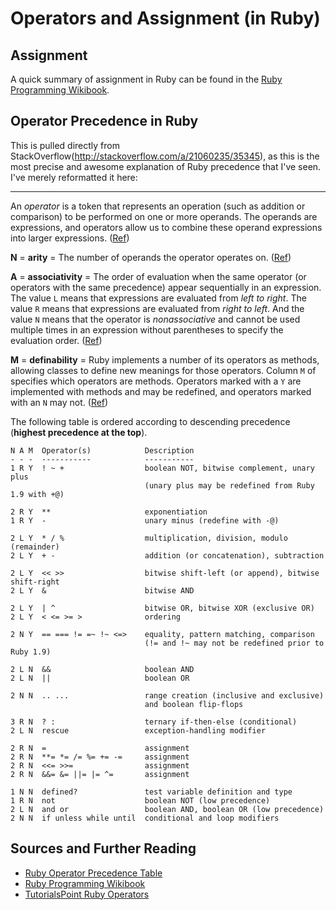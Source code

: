 # Operators and Assignment (in Ruby)

## Assignment

A quick summary of assignment in Ruby can be found in the [Ruby Programming Wikibook](http://en.wikibooks.org/wiki/Ruby_Programming/Syntax/Operators#1._Assignment).

## Operator Precedence in Ruby

This is pulled directly from StackOverflow(http://stackoverflow.com/a/21060235/35345), as this is the most precise and awesome explanation of Ruby precedence that I've seen.  I've merely reformatted it here:

-----

An *operator* is a token that represents an operation (such as addition or comparison) to be performed on one or more operands. The operands are expressions, and operators allow us to combine these operand expressions into larger expressions. ([Ref][1])

**N** = **arity** = The number of operands the operator operates on. ([Ref][1])

**A** = **associativity** = The order of evaluation when the same operator (or operators with the same precedence) appear sequentially in an expression. The value `L` means that expressions are evaluated from *left to right*. The value `R` means that expressions are evaluated from *right to left*. And the value `N` means that the operator is *nonassociative* and cannot be used multiple times in an expression without parentheses to specify the evaluation order. ([Ref][1])

**M** = **definability** = Ruby implements a number of its operators as methods, allowing classes to define new meanings for those operators. Column `M` of specifies which operators are methods. Operators marked with a `Y` are implemented with methods and may be redefined, and operators marked with an `N` may not. ([Ref][1])

The following table is ordered according to descending precedence (**highest precedence at the top**).


    N A M  Operator(s)            Description
    - - -  -----------            -----------
    1 R Y  ! ~ +                  boolean NOT, bitwise complement, unary plus
                                  (unary plus may be redefined from Ruby 1.9 with +@)

    2 R Y  **                     exponentiation
    1 R Y  -                      unary minus (redefine with -@)

    2 L Y  * / %                  multiplication, division, modulo (remainder)
    2 L Y  + -                    addition (or concatenation), subtraction

    2 L Y  << >>                  bitwise shift-left (or append), bitwise shift-right
    2 L Y  &                      bitwise AND

    2 L Y  | ^                    bitwise OR, bitwise XOR (exclusive OR)
    2 L Y  < <= >= >              ordering

    2 N Y  == === != =~ !~ <=>    equality, pattern matching, comparison
                                  (!= and !~ may not be redefined prior to Ruby 1.9)

    2 L N  &&                     boolean AND
    2 L N  ||                     boolean OR

    2 N N  .. ...                 range creation (inclusive and exclusive)
                                  and boolean flip-flops

    3 R N  ? :                    ternary if-then-else (conditional)
    2 L N  rescue                 exception-handling modifier

    2 R N  =                      assignment
    2 R N  **= *= /= %= += -=     assignment
    2 R N  <<= >>=                assignment
    2 R N  &&= &= ||= |= ^=       assignment

    1 N N  defined?               test variable definition and type
    1 R N  not                    boolean NOT (low precedence)
    2 L N  and or                 boolean AND, boolean OR (low precedence)
    2 N N  if unless while until  conditional and loop modifiers


  [1]: http://my.safaribooksonline.com/book/web-development/ruby/9780596516178/expressions-and-operators/operators

## Sources and Further Reading

* [Ruby Operator Precedence Table](http://stackoverflow.com/a/21060235/35345)
* [Ruby Programming Wikibook](http://en.wikibooks.org/wiki/Ruby_Programming/Syntax/Operators#1._Assignment)
* [TutorialsPoint Ruby Operators](http://www.tutorialspoint.com/ruby/ruby_operators.htm)
